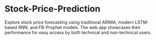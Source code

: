 # Stock-Price-Prediction
Explore stock price forecasting using traditional ARIMA, modern LSTM-based RNN, and FB-Prophet models. The web app showcases their performance for easy access by both technical and non-technical users.

